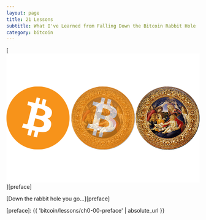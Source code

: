 ```yaml
---
layout: page
title: 21 Lessons
subtitle: What I've Learned from Falling Down the Bitcoin Rabbit Hole
category: bitcoin
---
```


[![21 Lessons - What I've Learned from Falling Down the Bitcoin Rabbit Hole](/assets/images/21-lessons-cover.png)][preface]

[Down the rabbit hole you go...][preface]

[preface]: {{ 'bitcoin/lessons/ch0-00-preface' | absolute_url }}
